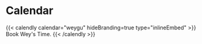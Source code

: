 # Calendar


{{< calendly calendar="weygu" hideBranding=true type="inlineEmbed" >}}
    Book Wey's Time.
{{< /calendly >}}

